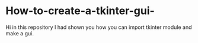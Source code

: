 # How-to-create-a-tkinter-gui-

Hi in this repository I had shown you how you can import tkinter module and make a gui.

